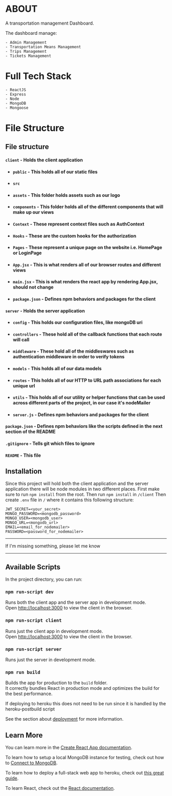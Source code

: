 # ABOUT

A transportation management Dashboard.

The dashboard manage:

    - Admin Management
    - Transportation Means Management
    - Trips Management
    - Tickets Management

# Full Tech Stack

    - ReactJS
    - Express
    - Node
    - MongoDB
    - Mongoose

# File Structure

## File structure

#### `client` - Holds the client application

- #### `public` - This holds all of our static files

- #### `src`

- #### `assets` - This folder holds assets such as our logo

- #### `components` - This folder holds all of the different components that will make up our views

- #### `Context` - These represent context files such as AuthContext

- #### `Hooks` - These are the custom hooks for the authorization

- #### `Pages` - These represent a unique page on the website i.e. HomePage or LoginPage

- #### `App.jsx` - This is what renders all of our browser routes and different views

- #### `main.jsx` - This is what renders the react app by rendering App.jsx, should not change

- #### `package.json` - Defines npm behaviors and packages for the client

#### `server` - Holds the server application

- #### `config` - This holds our configuration files, like mongoDB uri

- #### `controllers` - These hold all of the callback functions that each route will call

- #### `middleware` - These hold all of the middleswares such as authentication middleware in order to verify tokens

- #### `models` - This holds all of our data models

- #### `routes` - This holds all of our HTTP to URL path associations for each unique url

- #### `utils` - This holds all of our utility or helper functions that can be used across different parts of the project, in our case it's nodeMailer

- #### `server.js` - Defines npm behaviors and packages for the client

#### `package.json` - Defines npm behaviors like the scripts defined in the next section of the README

#### `.gitignore` - Tells git which files to ignore

#### `README` - This file

## Installation

Since this project will hold both the client application and the server application there will be node modules in two different places.
First make sure to run `npm install` from the root.
Then run `npm install` in `/client`
Then create `.env` file in `/` where it contains this following structure:

```text
JWT_SECRET=<your_secret>
MONGO_PASSWORD=<mongodb_password>
MONGO_USER=<mongodb_user>
MONGO_URL=<mongodb_url>
EMAIL=<email_for_nodemailer>
PASSWORD=<password_for_nodemailer>
```

---

If I'm missing something, please let me know

---

## Available Scripts

In the project directory, you can run:

### `npm run-script dev`

Runs both the client app and the server app in development mode.<br>
Open [http://localhost:3000](http://localhost:3000) to view the client in the browser.

### `npm run-script client`

Runs just the client app in development mode.<br>
Open [http://localhost:3000](http://localhost:3000) to view the client in the browser.

### `npm run-script server`

Runs just the server in development mode.<br>

### `npm run build`

Builds the app for production to the `build` folder.<br>
It correctly bundles React in production mode and optimizes the build for the best performance.

If deploying to heroku this does not need to be run since it is handled by the heroku-postbuild script<br>

See the section about [deployment](https://facebook.github.io/create-react-app/docs/deployment) for more information.

## Learn More

You can learn more in the [Create React App documentation](https://facebook.github.io/create-react-app/docs/getting-started).

To learn how to setup a local MongoDB instance for testing, check out how to [Connect to MongoDB](https://docs.mongodb.com/guides/server/drivers/).

To learn how to deploy a full-stack web app to heroku, check out [this great guide](https://daveceddia.com/deploy-react-express-app-heroku/).

To learn React, check out the [React documentation](https://reactjs.org/).

